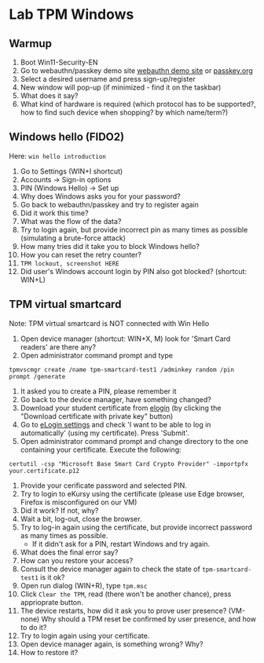 # Lab TPM Windows
## Warmup
1. Boot Win11-Security-EN
1. Go to webauthn/passkey demo site [webauthn demo site](https://webauthn.me/) or [passkey.org](https://passkey.org/)
1. Select a desired username and press sign-up/register
1. New window will pop-up (if minimized - find it on the taskbar)
1. What does it say?
1. What kind of hardware is required (which protocol has to be supported?, how to find such device when shopping? by which name/term?)
## Windows hello (FIDO2)
Here: `win hello introduction`
1. Go to Settings (WIN+I shortcut)
1. Accounts -> Sign-in options
1. PIN (Windows Hello) -> Set up
1. Why does Windows asks you for your password?
1. Go back to webauthn/passkey and try to register again
1. Did it work this time?
1. What was the flow of the data?
1. Try to login again, but provide incorrect pin as many times as possible (simulating a brute-force attack)
1. How many tries did it take you to block Windows hello?
1. How you can reset the retry counter?
1. `TPM lockout, screenshot HERE`
1. Did user's Windows account login by PIN also got blocked? (shortcut: WIN+L)
## TPM virtual smartcard 
Note: TPM virtual smartcard is NOT connected with Win Hello
1. Open device manager (shortcut: WIN+X, M) look for 'Smart Card readers' are there any?
1. Open administrator command prompt and type
  ```
  tpmvscmgr create /name tpm-smartcard-test1 /adminkey random /pin prompt /generate
  ```
1. It asked you to create a PIN, please remember it
1. Go back to the device manager, have something changed?
1. Download your student certificate from [elogin](https://elogin.put.poznan.pl/app/certificates/own) (by clicking the "Download certificate with private key" button)
1. Go to [eLogin settings](https://elogin.put.poznan.pl/app/settings) and check 'I want to be able to log in automatically' (using my certificate). Press 'Submit'.
1. Open administrator command prompt and change directory to the one containing your certificate. Execute the following:
  ```
  certutil -csp "Microsoft Base Smart Card Crypto Provider" -importpfx your.certificate.p12
  ```
1. Provide your cerificate password and selected PIN.
1. Try to login to eKursy using the certificate (please use Edge browser, Firefox is misconfigured on our VM)
3. Did it work? If not, why?
4. Wait a bit, log-out, close the browser.
5. Try to log-in again using the certificate, but provide incorrect password as many times as possible.
   - If it didn't ask for a PIN, restart Windows and try again.
6. What does the final error say?
7. How can you restore your access?
8. Consult the device manager again to check the state of `tpm-smartcard-test1` is it ok?
9. Open run dialog (WIN+R), type `tpm.msc`
10. Click `Clear the TPM`, read (there won't be another chance), press apprioprate button.
11. The device restarts, how did it ask you to prove user presence? (VM-none)
    Why should a TPM reset be confirmed by user presence, and how to do it?
13. Try to login again using your certificate.
14. Open device manager again, is something wrong? Why?
15. How to restore it?
